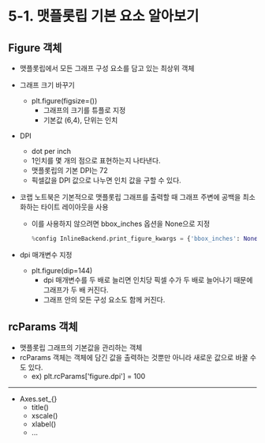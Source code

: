 # 5-1. 맷플롯립 기본 요소 알아보기

## Figure 객체

  - 맷플롯립에서 모든 그래프 구성 요소를 담고 있는 최상위 객체
  - 그래프 크기 바꾸기
    - plt.figure(figsize=())
      - 그래프의 크기를 튜플로 지정
      - 기본값 (6,4), 단위는 인치

  - DPI

    - dot per inch
    - 1인치를 몇 개의 점으로 표현하는지 나타낸다.
    - 맷플롯립의 기본 DPI는 72
    - 픽셀값을 DPI 값으로 나누면 인치 값을 구할 수 있다.

  - 코랩 노트북은 기본적으로 맷플롯립 그래프를 출력할 때 그래프 주변에 공백을 최소화하는 타이트 레이아웃을 사용

    - 이를 사용하지 않으려면 bbox_inches 옵션을 None으로 지정

      ```python
      %config InlineBackend.print_figure_kwargs = {'bbox_inches': None}
      ```

  - dpi 매개변수 지정

    - plt.figure(dip=144)
      - dpi 매개변수를 두 배로 늘리면 인치당 픽셀 수가 두 배로 늘어나기 때문에 그래프가 두 배 커진다.
      - 그래프 안의 모든 구성 요소도 함께 커진다.



## rcParams 객체

- 맷플롯립 그래프의 기본값을 관리하는 객체
- rcParams 객체는 객체에 담긴 값을 출력하는 것뿐만 아니라 새로운 값으로 바꿀 수도 있다.
  - ex) plt.rcParams['figure.dpi'] = 100



<hr>

- Axes.set_{}
  - title()
  - xscale()
  - xlabel()
  - ...

